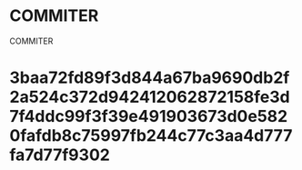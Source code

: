 # COMMITER
COMMITER






# 3baa72fd89f3d844a67ba9690db2f2a524c372d942412062872158fe3d7f4ddc99f3f39e491903673d0e5820fafdb8c75997fb244c77c3aa4d777fa7d77f9302
